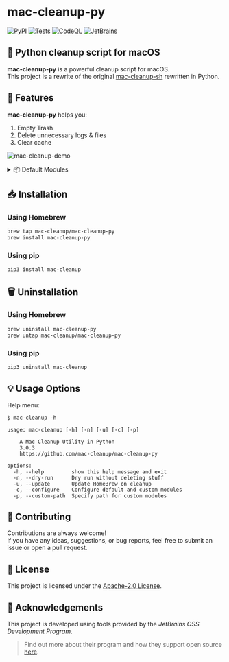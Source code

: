 # mac-cleanup-py

[![PyPI](https://img.shields.io/pypi/v/mac_cleanup)](https://pypi.org/project/mac-cleanup/)
[![Tests](https://github.com/mac-cleanup/mac-cleanup-py/actions/workflows/tox.yml/badge.svg)](https://github.com/mac-cleanup/mac-cleanup-py/actions/workflows/tox.yml)
[![CodeQL](https://github.com/mac-cleanup/mac-cleanup-py/actions/workflows/codeql.yml/badge.svg)](https://github.com/mac-cleanup/mac-cleanup-py/actions/workflows/codeql.yml)
[![JetBrains](https://img.shields.io/badge/Thanks-JetBrains-green.svg)](https://www.jetbrains.com/oss/)

## 🧹 Python cleanup script for macOS

**mac-cleanup-py** is a powerful cleanup script for macOS.\
This project is a rewrite of the original [mac-cleanup-sh](https://github.com/mac-cleanup/mac-cleanup-sh) rewritten in Python. 


## 🚀 Features

**mac-cleanup-py** helps you:

1. Empty Trash 
2. Delete unnecessary logs & files 
3. Clear cache

![mac-cleanup-demo](https://user-images.githubusercontent.com/44712637/231780851-d2197255-e24e-46ba-8355-42bcf588376d.gif)

<details>
   <summary>
   📦 Default Modules
   </summary>

  </br>

  - `adobe` - Clears **Adobe** cache files
  - `android` - Clears **Android** caches
  - `brew` - Clears **Homebrew** cache
  - `cacher` - Clears **Cacher** logs
  - `chrome` - Clears **Google Chrome** cache
  - `composer` - Clears **composer** cache
  - `dns_cache` - Clears **DNS** cache
  - `docker` - Cleanup dangling **Docker** Images and stopped containers
  - `dropbox` - Clears **Dropbox** cache
  - `gem` - Cleanup any old versions of **Gems**
  - `go` - Clears **Go** cache
  - `google_drive` - Clears **Google Drive** caches
  - `gradle` - Clears **Gradle** caches
  - `inactive_memory` - Purge **Inactive Memory**
  - `ios_apps` - Cleanup **iOS Applications**
  - `ios_backups` - Removes **iOS Device Backups**
  - `java_cache` - Removes **Java head dumps** from home directory
  - `jetbrains` - Removes logs from **PhpStorm**, **PyCharm** etc
  - `kite` - Deletes **Kite** logs
  - `lunarclient` - Removes **Lunar Client** logs and cache
  - `microsoft_teams` - Remove **Microsoft Teams** logs and cache
  - `minecraft` - Remove **Minecraft** logs and cache
  - `npm` - Cleanup **npm** Cache
  - `pnpm` - Cleanup **pnpm** Cache
  - `pod` - Cleanup **CocoaPods** Cache Files
  - `poetry` - Clears **Poetry** cache
  - `pyenv` - Cleanup **Pyenv-VirtualEnv** Cache
  - `steam` - Remove **Steam** logs and cache
  - `system_caches` - Clear **System cache**
  - `system_log` - Clear **System Log** Files
  - `trash` - Empty the **Trash** on All Mounted Volumes and the Main HDD
  - `wget_logs` - Remove **Wget** logs and hosts
  - `xcode` - Cleanup **Xcode Derived Data** and **Archives**
  - `xcode_simulators` - Reset **iOS simulators**
  - `yarn` - Cleanup **yarn** Cache

</details>



## 📥 Installation

### Using Homebrew

```bash
brew tap mac-cleanup/mac-cleanup-py
brew install mac-cleanup-py
```

### Using pip

```bash
pip3 install mac-cleanup
```

## 🗑️ Uninstallation

### Using Homebrew

```bash
brew uninstall mac-cleanup-py
brew untap mac-cleanup/mac-cleanup-py
```

### Using pip

```bash
pip3 uninstall mac-cleanup
```

## 💡 Usage Options

Help menu:

```
$ mac-cleanup -h

usage: mac-cleanup [-h] [-n] [-u] [-c] [-p]

    A Mac Cleanup Utility in Python
    3.0.3
    https://github.com/mac-cleanup/mac-cleanup-py    

options:
  -h, --help         show this help message and exit
  -n, --dry-run      Dry run without deleting stuff
  -u, --update       Update HomeBrew on cleanup
  -c, --configure    Configure default and custom modules
  -p, --custom-path  Specify path for custom modules

```


## 🌟 Contributing
Contributions are always welcome!\
If you have any ideas, suggestions, or bug reports, feel free to submit an issue or open a pull request.

## 📝 License
This project is licensed under the [Apache-2.0 License](https://github.com/mac-cleanup/mac-cleanup-py/blob/main/LICENSE).

## 👏 Acknowledgements
This project is developed using tools provided by the *JetBrains OSS Development Program*.

> Find out more about their program and how they support open source [here](https://www.jetbrains.com/community/opensource/#support).
